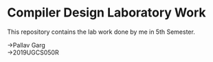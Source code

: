 # Compiler Design Laboratory Work
This repository contains the lab work done by me in 5th Semester.

->Pallav Garg <br/>
->2019UGCS050R
